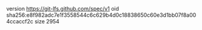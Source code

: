 version https://git-lfs.github.com/spec/v1
oid sha256:e8f982adc7e1f3558544c6c629b4d0c18838650c60e3d1bb07f8a004ccaccf2c
size 2954
